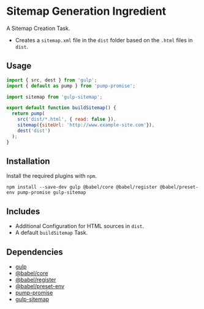 Sitemap Generation Ingredient
================================================================================

A Sitemap Creation Task.

- Creates a `sitemap.xml` file in the `dist` folder based on the `.html` files in `dist`.

Usage
--------------------------------------------------------------------------------

```javascript
import { src, dest } from 'gulp';
import { default as pump } from 'pump-promise';

import sitemap from 'gulp-sitemap';

export default function buildSitemap() {
  return pump(
    src('dist/*.html', { read: false }),
    sitemap({siteUrl: 'http://www.example-site.com'}),
    dest('dist')
  );
}
```

Installation
--------------------------------------------------------------------------------

Install the required plugins with `npm`.

`npm install --save-dev gulp @babel/core @babel/register @babel/preset-env pump-promise gulp-sitemap`

Includes
--------------------------------------------------------------------------------

- Additional Configuration for HTML sources in `dist`.
- A default `buildSitemap` Task.

Dependencies
--------------------------------------------------------------------------------

- [gulp](https://www.npmjs.com/package/gulp/)
- [@babel/core](https://www.npmjs.com/package/@babel/core/)
- [@babel/register](https://www.npmjs.com/package/@babel/register/)
- [@babel/preset-env](https://www.npmjs.com/package/@babel/preset-env/)
- [pump-promise](https://www.npmjs.com/package/pump-promise)
- [gulp-sitemap](https://www.npmjs.com/package/gulp-sitemap)
